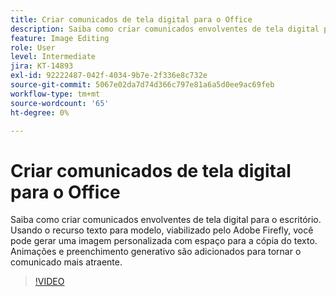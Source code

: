 ```yaml
---
title: Criar comunicados de tela digital para o Office
description: Saiba como criar comunicados envolventes de tela digital para o escritório
feature: Image Editing
role: User
level: Intermediate
jira: KT-14893
exl-id: 92222487-042f-4034-9b7e-2f336e8c732e
source-git-commit: 5067e02da7d74d366c797e81a6a5d0ee9ac69feb
workflow-type: tm+mt
source-wordcount: '65'
ht-degree: 0%

---
```


# Criar comunicados de tela digital para o Office

Saiba como criar comunicados envolventes de tela digital para o escritório. Usando o recurso texto para modelo, viabilizado pelo Adobe Firefly, você pode gerar uma imagem personalizada com espaço para a cópia do texto. Animações e preenchimento generativo são adicionados para tornar o comunicado mais atraente.

>[!VIDEO](https://video.tv.adobe.com/v/3427119?quality=12&learn=on&hidetitle=true)
